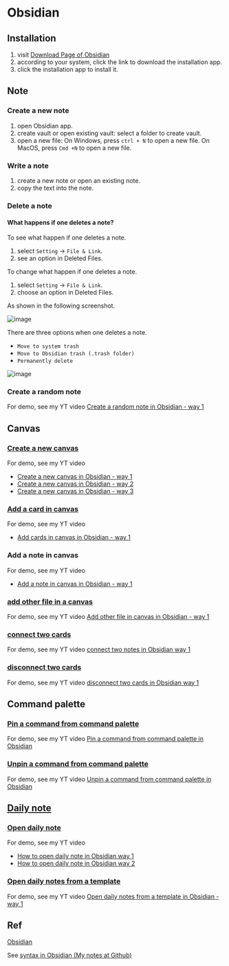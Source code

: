 # Obsidian
## Installation
1. visit [Download Page of Obsidian](https://help.obsidian.md/Getting+started/Download+and+install+Obsidian)
2. according to your system, click the link to download the installation app.
3. click the installation app to install it.

## Note
### Create a new note
1. open Obsidian app.
2. create vault or open existing vault: select a folder to create vault.
3. open a new file: On Windows, press `ctrl + N` to open a new file. On MacOS, press `Cmd +N` to open a new file.

### Write a note
1. create a new note or open an existing note.
2. copy the text into the note.

### Delete a note
#### What happens if one deletes a note?
To see what happen if one deletes a note.
1. select `Setting` -> `File & Link`.
2. see an option in Deleted Files.

To change what happen if one deletes a note.
1. select `Setting` -> `File & Link`.
2. choose an option in Deleted Files.

As shown in the following screenshot.

![image](https://github.com/user-attachments/assets/fd52d3fb-1a96-4fa8-a84d-c69702e92c27)

There are three options when one deletes a note.

+ `Move to system trash`
+ `Move to Obsidian trash (.trash folder)`
+ `Permanently delete`

![image](https://github.com/user-attachments/assets/86955d81-0bb2-44aa-afdb-822dd2bceec5)

### Create a random note

For demo, see my YT video [Create a random note in Obsidian - way 1](https://www.youtube.com/watch?v=TYst3sHbZ4k)


## Canvas
### [Create a new canvas](https://help.obsidian.md/Plugins/Canvas#Create+a+new+canvas)

For demo, see my YT video 
+ [Create a new canvas in Obsidian - way 1](https://www.youtube.com/watch?v=BNvVywCcogo)
+ [Create a new canvas in Obsidian - way 2](https://www.youtube.com/watch?v=Nk-E8qiYins)
+ [Create a new canvas in Obsidian - way 3](https://www.youtube.com/watch?v=86vp_yw6fac)

### [Add a card in canvas](https://help.obsidian.md/Plugins/Canvas#Adding+cards)

For demo, see my YT video 
+ [Add cards in canvas in Obsidian - way 1](https://www.youtube.com/watch?v=9X8mniDDtqw)

### Add a note in canvas

For demo, see my YT video 

+ [Add a note in canvas in Obsidian - way 1](https://www.youtube.com/watch?v=icUG3swlkfI)


### [add other file in a canvas](https://help.obsidian.md/Plugins/Canvas#Add+cards+from+notes)

For demo, see my YT video [Add other file in canvas in Obsidian - way 1](https://www.youtube.com/watch?v=e9tF5P46hes)

### [connect two cards](https://help.obsidian.md/Plugins/Canvas#Connecting+cards)

For demo, see my YT video [connect two notes in Obsidian way 1](https://www.youtube.com/watch?v=2oQt21YCa9o)

### [disconnect two cards](https://help.obsidian.md/Plugins/Canvas#Disconnect+two+cards)

For demo, see my YT video [disconnect two cards in Obsidian way 1](https://www.youtube.com/watch?v=hMkjIaLgM44)

## Command palette
### [Pin a command from command palette](https://help.obsidian.md/Plugins/Command+palette#Pin+a+command)
 
For demo, see my YT video [Pin a command from command palette in Obsidian](https://www.youtube.com/watch?v=J2nVq8e5uhU)

### [Unpin a command from command palette](https://help.obsidian.md/Plugins/Command+palette#Pin+a+command)

For demo, see my YT video [Unpin a command from command palette in Obsidian](https://www.youtube.com/watch?v=7t-IioIFfBY)

## [Daily note](https://help.obsidian.md/Plugins/Daily+notes)
### [Open daily note](https://help.obsidian.md/Plugins/Daily+notes)

For demo, see my YT video 
+ [How to open daily note in Obsidian way 1](https://www.youtube.com/watch?v=6PWp8_V4Urg)
+ [How to open daily note in Obsidian way 2](https://www.youtube.com/watch?v=ER2aBIZhYqw)

### [Open daily notes from a template](https://help.obsidian.md/Plugins/Daily+notes#Create+a+daily+note+from+template)

For demo, see my YT video [Open daily notes from a template in Obsidian - way 1](https://www.youtube.com/watch?v=9P1wFaGkXl8)



## Ref
[Obsidian](https://help.obsidian.md/Home)

See [syntax in Obsidian (My notes at Github)](https://github.com/40843245/markdown-tutorial/blob/main/Obsidian/full%20guide.md)



